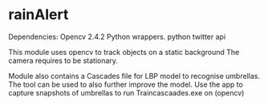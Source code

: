 rainAlert
=========
Dependencies: Opencv 2.4.2 Python wrappers. 
			  python twitter api


This module uses opencv to track objects on a static background
The camera requires to be stationary.

Module also contains a Cascades file for LBP model to recognise umbrellas. The tool can be used to also further improve the model. Use the app to capture snapshots of umbrellas to run
Traincascaades.exe on (opencv)

